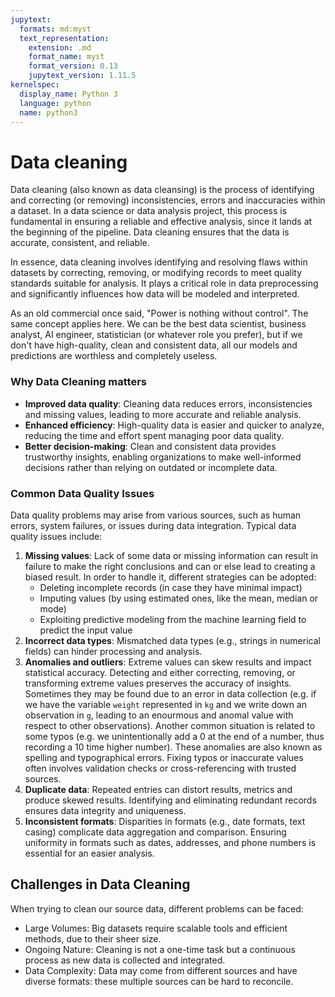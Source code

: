 ```yaml
---
jupytext:
  formats: md:myst
  text_representation:
    extension: .md
    format_name: myst
    format_version: 0.13
    jupytext_version: 1.11.5
kernelspec:
  display_name: Python 3
  language: python
  name: python3
---
```


# Data cleaning

Data cleaning (also known as data cleansing) is the process of identifying and correcting (or removing) inconsistencies, errors and inaccuracies within a dataset. In a data science or data analysis project, this process is fundamental in ensuring a reliable and effective analysis, since it lands at the beginning of the pipeline. Data cleaning ensures that the data is accurate, consistent, and reliable.

In essence, data cleaning involves identifying and resolving flaws within datasets by correcting, removing, or modifying records to meet quality standards suitable for analysis. It plays a critical role in data preprocessing and significantly influences how data will be modeled and interpreted.

As an old commercial once said, "Power is nothing without control". The same concept applies here. We can be the best data scientist, business analyst, AI engineer, statistician (or whatever role you prefer), but if we don't have high-quality, clean and consistent data, all our models and predictions are worthless and completely useless. 

### Why Data Cleaning matters

- **Improved data quality**: Cleaning data reduces errors, inconsistencies and missing values, leading to more accurate and reliable analysis.
- **Enhanced efficiency**: High-quality data is easier and quicker to analyze, reducing the time and effort spent managing poor data quality.
- **Better decision-making**: Clean and consistent data provides trustworthy insights, enabling organizations to make well-informed decisions rather than relying on outdated or incomplete data.

### Common Data Quality Issues

Data quality problems may arise from various sources, such as human errors, system failures, or issues during data integration. Typical data quality issues include:

1. **Missing values**: Lack of some data or missing information can result in failure to make the right conclusions and can or else lead to creating a biased result. In order to handle it, different strategies can be adopted:
    - Deleting incomplete records (in case they have minimal impact)
    - Imputing values (by using estimated ones, like the mean, median or mode)
    - Exploiting predictive modeling from the machine learning field to predict the input value
2. **Incorrect data types**: Mismatched data types (e.g., strings in numerical fields) can hinder processing and analysis.
3. **Anomalies and outliers**: Extreme values can skew results and impact statistical accuracy. Detecting and either correcting, removing, or transforming extreme values preserves the accuracy of insights. Sometimes they may be found due to an error in data collection (e.g. if we have the variable `weight` represented in `kg` and we write down an observation in `g`, leading to an enourmous and anomal value with respect to other observations). Another common situation is related to some typos (e.g. we unintentionally add a 0 at the end of a number, thus recording a 10 time higher number). These anomalies are also known as spelling and typographical errors. Fixing typos or inaccurate values often involves validation checks or cross-referencing with trusted sources. 
4. **Duplicate data**: Repeated entries can distort results, metrics and produce skewed results. Identifying and eliminating redundant records ensures data integrity and uniqueness.
5. **Inconsistent formats**: Disparities in formats (e.g., date formats, text casing) complicate data aggregation and comparison. Ensuring uniformity in formats such as dates, addresses, and phone numbers is essential for an easier analysis.

## Challenges in Data Cleaning

When trying to clean our source data, different problems can be faced:

- Large Volumes: Big datasets require scalable tools and efficient methods, due to their sheer size.
- Ongoing Nature: Cleaning is not a one-time task but a continuous process as new data is collected and integrated.
- Data Complexity: Data may come from different sources and have diverse formats: these multiple sources can be hard to reconcile.
